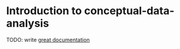 # Introduction to conceptual-data-analysis

TODO: write [great documentation](http://jacobian.org/writing/what-to-write/)
